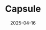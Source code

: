 ---  
layout: startup_page  
title: "Capsule"  
id: "capsule.video"  
permalink: "/capsulecapsule.video04162025/"  
website: "https://capsule.video/"  
funding_round: "Series A"  
funding_amount: "$12M"  
investors: "Innovation Endeavors, HubSpot Ventures, Emery Wells, François Dufour, Karim Atiyeh, Laura Jones"  
about: "Capsule provides an AI-powered video editing assistant for marketing, sales, and media teams. Its platform offers features like AI suggestions, real-time collaboration, and tools to streamline video production, helping users create engaging videos even without professional expertise. Capsule offers both free and paid enterprise subscriptions."  
markets: "Video Editing, AI, SaaS"  
hq: "Berkeley, California, United States"  
founded_year: "2024"  
linkedin: "https://www.linkedin.com/company/capsule-video"  
twitter: "https://twitter.com/capsulecares"  
instagram: ""  
facebook: "http://www.facebook.com/capsulecares"  
crunchbase: "https://www.crunchbase.com/organization/capsule-3"  
pitchbook: "https://pitchbook.com/profiles/company/159460-39"  

date_display: "16-Apr-2025"  
date: "2025-04-16"

# SEO Optimization  
meta_title: "Capsule - Series A Funding ($12M)"  
meta_description: "Capsule, Capsule provides an AI-powered video editing assistant for marketing, sales, and media teams. Its platform offers features like AI suggestions, real-t..."  
meta_keywords: "Capsule, Video Editing, AI, SaaS, Series A funding"  
canonical_url: "https://startup.projectstartups.com/capsulecapsule.video04162025/"  
---
